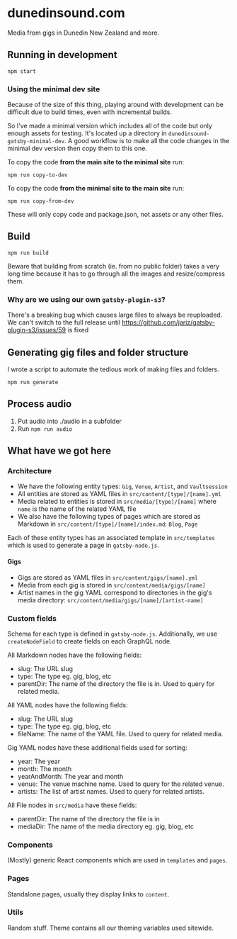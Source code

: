 # dunedinsound.com

Media from gigs in Dunedin New Zealand and more.

## Running in development

`npm start`

### Using the minimal dev site

Because of the size of this thing, playing around with development can be difficult due to build times, even with incremental builds.

So I've made a minimal version which includes all of the code but only enough assets for testing. It's located up a directory in `dunedinsound-gatsby-minimal-dev`. A good workflow is to make all the code changes in the minimal dev version then copy them to this one.

To copy the code **from the main site to the minimal site** run:

`npm run copy-to-dev`

To copy the code **from the minimal site to the main site** run:

`npm run copy-from-dev`

These will only copy code and package.json, not assets or any other files.

## Build

`npm run build`

Beware that building from scratch (ie. from no public folder) takes a very long time because it has to go through all the images and resize/compress them.

### Why are we using our own `gatsby-plugin-s3`?

There's a breaking bug which causes large files to always be reuploaded. We can't switch to the full release until https://github.com/jariz/gatsby-plugin-s3/issues/59 is fixed

## Generating gig files and folder structure

I wrote a script to automate the tedious work of making files and folders.

`npm run generate`

## Process audio

1. Put audio into ./audio in a subfolder
2. Run `npm run audio`

## What have we got here

### Architecture

- We have the following entity types: `Gig`, `Venue`, `Artist`, and `Vaultsession`
- All entities are stored as YAML files in `src/content/[type]/[name].yml`
- Media related to entities is stored in `src/media/[type]/[name]` where `name` is the name of the related YAML file
- We also have the following types of pages which are stored as Markdown in `src/content/[type]/[name]/index.md`: `Blog`, `Page`

Each of these entity types has an associated template in `src/templates` which is used to generate a page in `gatsby-node.js`.

#### Gigs

- Gigs are stored as YAML files in `src/content/gigs/[name].yml`
- Media from each gig is stored in `src/content/media/gigs/[name]`
- Artist names in the gig YAML correspond to directories in the gig's media directory: `src/content/media/gigs/[name]/[artist-name]`

### Custom fields

Schema for each type is defined in `gatsby-node.js`. Additionally, we use `createNodeField` to create fields on each GraphQL node.

All Markdown nodes have the following fields:

- slug: The URL slug
- type: The type eg. gig, blog, etc
- parentDir: The name of the directory the file is in. Used to query for related media.

All YAML nodes have the following fields:

- slug: The URL slug
- type: The type eg. gig, blog, etc
- fileName: The name of the YAML file. Used to query for related media.

Gig YAML nodes have these additional fields used for sorting:

- year: The year
- month: The month
- yearAndMonth: The year and month
- venue: The venue machine name. Used to query for the related venue.
- artists: The list of artist names. Used to query for related artists.

All File nodes in `src/media` have these fields:

- parentDir: The name of the directory the file is in
- mediaDir: The name of the media directory eg. gig, blog, etc

### Components

(Mostly) generic React components which are used in `templates` and `pages`.

### Pages

Standalone pages, usually they display links to `content`.

### Utils

Random stuff. Theme contains all our theming variables used sitewide.
